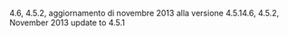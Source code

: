 <span data-ttu-id="c421d-101">4.6, 4.5.2, aggiornamento di novembre 2013 alla versione 4.5.1</span><span class="sxs-lookup"><span data-stu-id="c421d-101">4.6, 4.5.2, November 2013 update to 4.5.1</span></span>